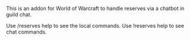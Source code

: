 This is an addon for World of Warcraft to handle reserves via a chatbot in guild chat.

Use /reserves help to see the local commands.
Use !reserves help to see chat commands.